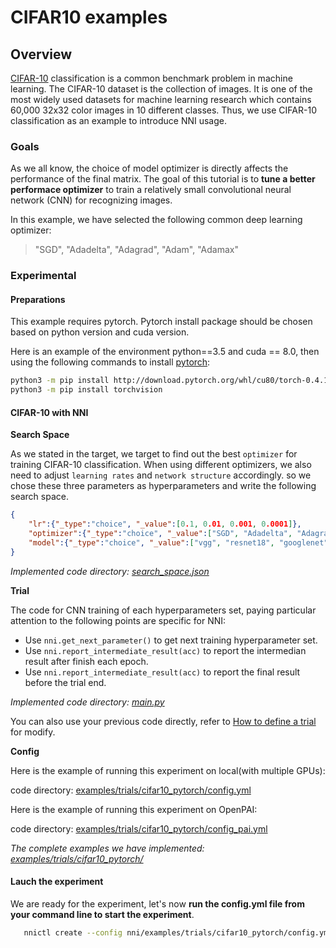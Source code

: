 # CIFAR10 examples

## Overview

[CIFAR-10][3] classification is a common benchmark problem in machine learning. The CIFAR-10 dataset is the collection of images. It is one of the most widely used datasets for machine learning research which contains 60,000 32x32 color images in 10 different classes. Thus, we use CIFAR-10 classification as an example to introduce NNI usage.

### **Goals**

As we all know, the choice of model optimizer is directly affects the performance of the final matrix. The goal of this tutorial is to **tune a better performace optimizer** to train a relatively small convolutional neural network (CNN) for recognizing images.

In this example, we have selected the following common deep learning optimizer:

> "SGD", "Adadelta", "Adagrad", "Adam", "Adamax"

### **Experimental**

#### Preparations

This example requires pytorch. Pytorch install package should be chosen based on python version and cuda version.

Here is an example of the environment python==3.5 and cuda == 8.0, then using the following commands to install [pytorch][2]:

```bash
python3 -m pip install http://download.pytorch.org/whl/cu80/torch-0.4.1-cp35-cp35m-linux_x86_64.whl
python3 -m pip install torchvision
```

#### CIFAR-10 with NNI

**Search Space**

As we stated in the target, we target to find out the best `optimizer` for training CIFAR-10 classification. When using different optimizers, we also need to adjust `learning rates` and `network structure` accordingly. so we chose these three parameters as hyperparameters and write the following search space.

```json
{
    "lr":{"_type":"choice", "_value":[0.1, 0.01, 0.001, 0.0001]},
    "optimizer":{"_type":"choice", "_value":["SGD", "Adadelta", "Adagrad", "Adam", "Adamax"]},
    "model":{"_type":"choice", "_value":["vgg", "resnet18", "googlenet", "densenet121", "mobilenet", "dpn92", "senet18"]}
}
```

*Implemented code directory: [search_space.json][8]*

**Trial**

The code for CNN training of each hyperparameters set, paying particular attention to the following points are specific for NNI:

* Use `nni.get_next_parameter()` to get next training hyperparameter set.
* Use `nni.report_intermediate_result(acc)` to report the intermedian result after finish each epoch.
* Use `nni.report_intermediate_result(acc)` to report the final result before the trial end.

*Implemented code directory: [main.py][9]*

You can also use your previous code directly, refer to [How to define a trial][5] for modify.

**Config**

Here is the example of running this experiment on local(with multiple GPUs):

code directory: [examples/trials/cifar10_pytorch/config.yml][6]

Here is the example of running this experiment on OpenPAI:

code directory: [examples/trials/cifar10_pytorch/config_pai.yml][7]

*The complete examples we have implemented: [examples/trials/cifar10_pytorch/][1]*

#### Lauch the experiment

We are ready for the experiment, let's now **run the config.yml file from your command line to start the experiment**.

 ```bash
    nnictl create --config nni/examples/trials/cifar10_pytorch/config.yml
```

[1]: https://github.com/Microsoft/nni/tree/master/examples/trials/cifar10_pytorch
[2]: https://pytorch.org/
[3]: https://www.cs.toronto.edu/~kriz/cifar.html
[4]: https://github.com/Microsoft/nni/tree/master/examples/trials/cifar10_pytorch
[5]: https://github.com/Microsoft/nni/blob/master/docs/howto_1_WriteTrial.md
[6]: https://github.com/Microsoft/nni/blob/master/examples/trials/cifar10_pytorch/config.yml
[7]: https://github.com/Microsoft/nni/blob/master/examples/trials/cifar10_pytorch/config_pai.yml
[8]: https://github.com/Microsoft/nni/blob/master/examples/trials/cifar10_pytorch/search_space.json
[9]: https://github.com/Microsoft/nni/blob/master/examples/trials/cifar10_pytorch/main.py